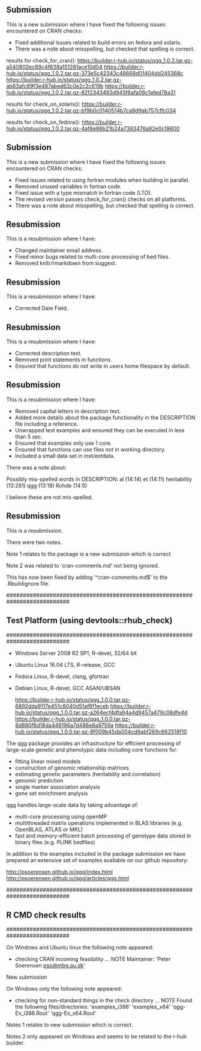 ## Submission
This is a new submission where I have fixed the following issues encountered on CRAN checks:

* Fixed additional issues related to build errors on fedora and solaris.
* There was a note about misspelling, but checked that spelling is correct. 

results for check_for_cran():
https://builder.r-hub.io/status/qgg_1.0.2.tar.gz-a540802ec69c4f638a151281ace10d04
https://builder.r-hub.io/status/qgg_1.0.2.tar.gz-373e5c42343c48668d01404dd245368c
https://builder.r-hub.io/status/qgg_1.0.2.tar.gz-ab63afc69f3e487abed63c0e2c2c619b
https://builder.r-hub.io/status/qgg_1.0.2.tar.gz-82f2343493d945f6afa08c1afed78a31

results for check_on_solaris():
https://builder.r-hub.io/status/qgg_1.0.2.tar.gz-bf9b0c0140514b7ca9d9ab757cffc034

results for check_on_fedora():
https://builder.r-hub.io/status/qgg_1.0.2.tar.gz-4af8e98b21b24a7383476a92e0c18600


## Submission
This is a new submission where I have fixed the following issues encountered on CRAN checks:

* Fixed issues related to using fortran modules when building in parallel.
* Removed unused variables in fortran code.
* Fixed issue with a type mismatch in fortran code (LTO).
* The revised version passes check_for_cran() checks on all platforms.
* There was a note about misspelling, but checked that spelling is correct. 


## Resubmission
This is a resubmission where I have:

* Changed maintainer email address.
* Fixed minor bugs related to multi-core processing of bed files.
* Removed knitr/rmarkdown from suggest.


## Resubmission
This is a resubmission where I have:

* Corrected Date Field.

## Resubmission
This is a resubmission where I have:

* Corrected description text.
* Removed print statements in functions.
* Ensured that functions do not write in users home filespace by default.


## Resubmission
This is a resubmission where I have:

* Removed capital letters in description text.
* Added more details about the package functionality in the DESCRIPTION file including a reference.
* Unwrapped test examples and ensured they can be executed in less than 5 sec.
* Ensured that examples only use 1 core.
* Ensured that functions can use files not in working directory.
* Included a small data set in inst/extdata.

There was a note about:

  Possibly mis-spelled words in DESCRIPTION:
    al (14:14)
    et (14:11)
    heritability (13:281)
    qgg (13:18)
    Rohde (14:5)

I believe these are not mis-spelled.


## Resubmission
This is a resubmission. 

There were two notes. 

Note 1 relates to the package is a new submission which is correct

Note 2 was related to 'cran-comments.md' not being ignored. 

This has now been fixed by adding '^cran-comments\.md$' to the .Rbuildignore file.


###########################################################################
## Test Platform (using devtools::rhub_check)
###########################################################################

* Windows Server 2008 R2 SP1, R-devel, 32/64 bit
* Ubuntu Linux 16.04 LTS, R-release, GCC
* Fedora Linux, R-devel, clang, gfortran
* Debian Linux, R-devel, GCC ASAN/UBSAN

   https://builder.r-hub.io/status/qgg_1.0.0.tar.gz-6892dda9117e451c8040d51af6f1eceb
   https://builder.r-hub.io/status/qgg_1.0.0.tar.gz-a264ecf4dfa94a4d9457a479c08dfe4d
   https://builder.r-hub.io/status/qgg_1.0.0.tar.gz-8d880f8d18da448196a7d486e8a9759a
   https://builder.r-hub.io/status/qgg_1.0.0.tar.gz-8f009b45da004cd6abf269c662518f10

The qgg package provides an infrastructure for efficient processing of 
large-scale genetic and phenotypic data including core functions for:

* fitting linear mixed models
* construction of genomic relationship matrices
* estimating genetic parameters (heritability and correlation)
* genomic prediction
* single marker association analysis
* gene set enrichment analysis

qgg handles large-scale data by taking advantage of:
* multi-core processing using openMP
* multithreaded matrix operations implemented in BLAS libraries (e.g. OpenBLAS, ATLAS or MKL)
* fast and memory-efficient batch processing of genotype data stored in binary files (e.g. PLINK bedfiles)     

In addition to the examples included in the package submission we have prepared an extensive set of examples
avaliable on our github repository:

http://psoerensen.github.io/qgg/index.html
http://psoerensen.github.io/qgg/articles/qgg.html


###########################################################################
## R CMD check results
###########################################################################

On Windows and Ubuntu linux the following note appeared:

* checking CRAN incoming feasibility ... NOTE
Maintainer: 'Peter Soerensen <pso@mbg.au.dk>'

New submission


On Windows only the following note appeared:

* checking for non-standard things in the check directory ... NOTE
Found the following files/directories:
  'examples_i386' 'examples_x64' 'qgg-Ex_i386.Rout' 'qgg-Ex_x64.Rout'



Notes 1 relates to new submission which is correct.

Notes 2 only appeared on Windows and seems to be related to the r-hub builder.


